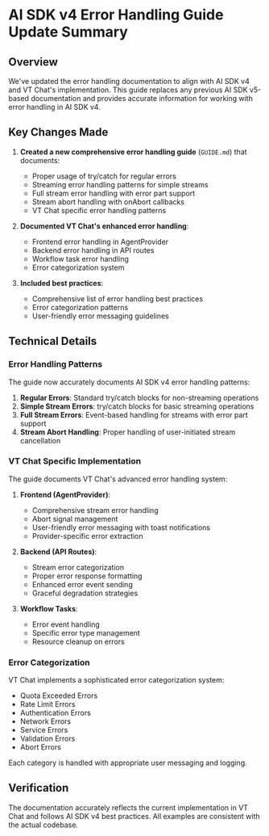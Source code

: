 # AI SDK v4 Error Handling Guide Update Summary

## Overview

We've updated the error handling documentation to align with AI SDK v4 and VT Chat's implementation. This guide replaces any previous AI SDK v5-based documentation and provides accurate information for working with error handling in AI SDK v4.

## Key Changes Made

1. **Created a new comprehensive error handling guide** (`GUIDE.md`) that documents:
   - Proper usage of try/catch for regular errors
   - Streaming error handling patterns for simple streams
   - Full stream error handling with error part support
   - Stream abort handling with onAbort callbacks
   - VT Chat specific error handling patterns

2. **Documented VT Chat's enhanced error handling**:
   - Frontend error handling in AgentProvider
   - Backend error handling in API routes
   - Workflow task error handling
   - Error categorization system

3. **Included best practices**:
   - Comprehensive list of error handling best practices
   - Error categorization patterns
   - User-friendly error messaging guidelines

## Technical Details

### Error Handling Patterns

The guide now accurately documents AI SDK v4 error handling patterns:

1. **Regular Errors**: Standard try/catch blocks for non-streaming operations
2. **Simple Stream Errors**: try/catch blocks for basic streaming operations
3. **Full Stream Errors**: Event-based handling for streams with error part support
4. **Stream Abort Handling**: Proper handling of user-initiated stream cancellation

### VT Chat Specific Implementation

The guide documents VT Chat's advanced error handling system:

1. **Frontend (AgentProvider)**:
   - Comprehensive stream error handling
   - Abort signal management
   - User-friendly error messaging with toast notifications
   - Provider-specific error extraction

2. **Backend (API Routes)**:
   - Stream error categorization
   - Proper error response formatting
   - Enhanced error event sending
   - Graceful degradation strategies

3. **Workflow Tasks**:
   - Error event handling
   - Specific error type management
   - Resource cleanup on errors

### Error Categorization

VT Chat implements a sophisticated error categorization system:

- Quota Exceeded Errors
- Rate Limit Errors
- Authentication Errors
- Network Errors
- Service Errors
- Validation Errors
- Abort Errors

Each category is handled with appropriate user messaging and logging.

## Verification

The documentation accurately reflects the current implementation in VT Chat and follows AI SDK v4 best practices. All examples are consistent with the actual codebase.
